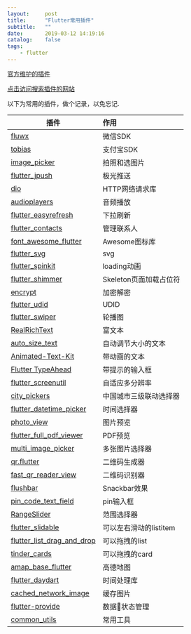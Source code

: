 ```yaml
---
layout:     post
title:      "Flutter常用插件"
subtitle:   ""
date:       2019-03-12 14:19:16
catalog:    false
tags:
    - flutter
---
```



[官方维护的插件](https://github.com/flutter/plugins)

[点击访问搜索插件的网站](https://pub.dartlang.org/flutter)

以下为常用的插件，做个记录，以免忘记.


|插件|作用|
| ------------- |:--------------|
|[fluwx](https://pub.flutter-io.cn/packages/fluwx)|微信SDK|
|[tobias](https://pub.flutter-io.cn/packages/tobias)|支付宝SDK|
|[image_picker](https://pub.flutter-io.cn/packages/image_picker)|拍照和选图片|
|[flutter_jpush](https://github.com/best-flutter/flutter_jpush)|极光推送|
|[dio](https://github.com/flutterchina/dio)|HTTP网络请求库|
|[audioplayers](https://github.com/luanpotter/audioplayers)|音频播放|
|[flutter_easyrefresh](https://github.com/xuelongqy/flutter_easyrefresh)|下拉刷新|
|[flutter_contacts](https://github.com/fluttercommunity/flutter_contacts)|管理联系人|
|[font_awesome_flutter](https://github.com/brianegan/font_awesome_flutter)|Awesome图标库|
|[flutter_svg](https://github.com/dnfield/flutter_svg)|svg|
|[flutter_spinkit](https://github.com/jogboms/flutter_spinkit)|loading动画|
|[flutter_shimmer](https://github.com/hnvn/flutter_shimmer)|Skeleton页面加载占位符|
|[encrypt](https://github.com/leocavalcante/encrypt)|加密解密|
|[flutter_udid](https://github.com/GigaDroid/flutter_udid)|UDID|
|[flutter_swiper](https://github.com/best-flutter/flutter_swiper)|轮播图|
|[RealRichText](https://github.com/bytedance/RealRichText)|富文本|
|[auto_size_text](https://github.com/leisim/auto_size_text)|自动调节大小的文本|
|[Animated-Text-Kit](https://github.com/aagarwal1012/Animated-Text-Kit)|带动画的文本|
|[Flutter TypeAhead](https://github.com/AbdulRahmanAlHamali/flutter_typeahead)|带提示的输入框|
|[flutter_screenutil](https://github.com/OpenFlutter/flutter_screenutil)|自适应多分辨率|
|[city_pickers](https://github.com/hanxu317317/city_pickers)|中国城市三级联动选择器|
|[flutter_datetime_picker](https://github.com/Realank/flutter_datetime_picker)|时间选择器|
|[photo_view](https://github.com/renancaraujo/photo_view)|图片预览|
|[flutter_full_pdf_viewer](https://github.com/albo1337/flutter_full_pdf_viewer)|PDF预览|
|[multi_image_picker](https://github.com/Sh1d0w/multi_image_picker)|多张图片选择器|
|[qr.flutter](https://github.com/lukef/qr.flutter)|二维码生成器|
|[fast_qr_reader_view](https://github.com/facundomedica/fast_qr_reader_view)|二维码识别器|
|[flushbar](https://github.com/AndreHaueisen/flushbar)|Snackbar效果|
|[pin_code_text_field](https://github.com/LiewJunTung/pin_code_text_field)|pin输入框|
|[RangeSlider](https://github.com/boeledi/RangeSlider)|范围选择器|
|[flutter_slidable](https://github.com/letsar/flutter_slidable)|可以左右滑动的listitem|
|[flutter_list_drag_and_drop](https://github.com/Norbert515/flutter_list_drag_and_drop)|可以拖拽的list|
|[tinder_cards](https://github.com/Ivaskuu/tinder_cards)|可以拖拽的card|
|[amap_base_flutter](https://github.com/OpenFlutter/amap_base_flutter)|高德地图|
|[flutter_daydart](https://github.com/icepy/flutter_daydart)|时间处理库|
|[cached_network_image](https://pub.dartlang.org/packages/cached_network_image)|缓存图片|
|[flutter-provide](https://github.com/google/flutter-provide)|数据状态管理|
|[common_utils](https://github.com/Sky24n/common_utils)|常用工具|

